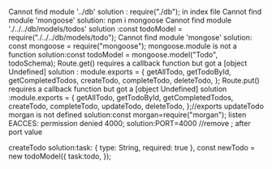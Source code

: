 Cannot find module '../db' 
solution : require("./db"); in index file
Cannot find module 'mongoose'
solution: npm i mongoose
Cannot find module './../../db/models/todos'
solution :const todoModel = require("./../../db/models/todo");
Cannot find module 'mongose'
solution: const mongoose = require("mongoose");
mongoose.module is not a function
solution:const todoModel = mongoose.model("Todo", todoSchema);
Route.get() requires a callback function but got a [object Undefined]
solution : module.exports = {
  getAllTodo,
  getTodoById,
  getCompletedTodos,
  createTodo,
  completeTodo,
  deleteTodo,
};
Route.put() requires a callback function but got a [object Undefined]
solution :module.exports = {
  getAllTodo,
  getTodoById,
  getCompletedTodos,
  createTodo,
  completeTodo,
  updateTodo,
  deleteTodo,
};//exports updateTodo
morgan is not defined
solution:const morgan=require("morgan");
listen EACCES: permission denied 4000;
solution:PORT=4000 //remove ; after port value

createTodo
solution:task: { type: String, required: true },
const newTodo = new todoModel({
    task:todo,
  });